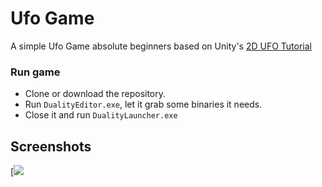 # Ufo Game

A simple Ufo Game absolute beginners based on Unity's [2D UFO Tutorial](https://unity3d.com/de/learn/tutorials/projects/2d-ufo-tutorial)

### Run game

- Clone or download the repository.
- Run `DualityEditor.exe`, let it grab some binaries it needs.
- Close it and run `DualityLauncher.exe`

## Screenshots

[![](http://i.imgur.com/ZjA1a6f.png)
